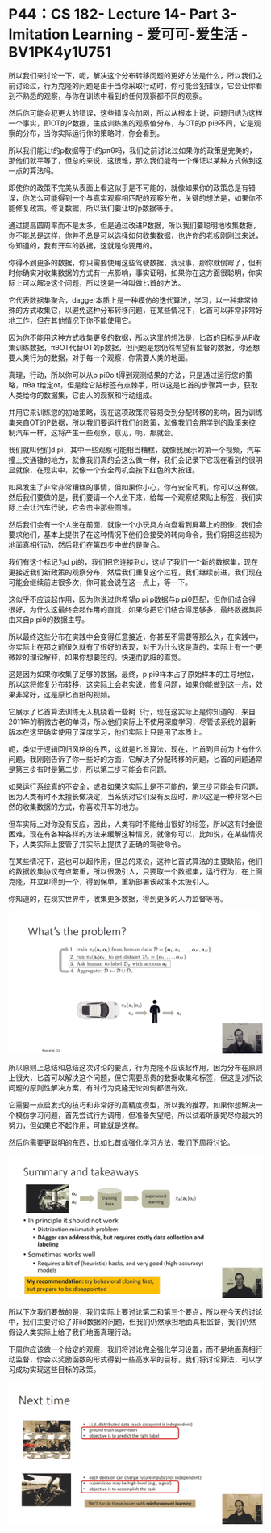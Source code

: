 # P44：CS 182- Lecture 14- Part 3- Imitation Learning - 爱可可-爱生活 - BV1PK4y1U751

所以我们来讨论一下，呃，解决这个分布转移问题的更好方法是什么，所以我们之前讨论过，行为克隆的问题是由于当你采取行动时，你可能会犯错误，它会让你看到不熟悉的观察，与你在训练中看到的任何观察都不同的观察。

然后你可能会犯更大的错误，这些错误会加剧，所以从根本上说，问题归结为这样一个事实，即OT的P数据，生成训练集的观察值分布，与OT的p piθ不同，它是观察的分布，当你实际运行你的策略时，你会看到。

所以我们能让t的p数据等于t的pπθ吗，我们之前讨论过如果你的政策是完美的，那他们就平等了，但总的来说，这很难，那么我们能有一个保证以某种方式做到这一点的算法吗。

即使你的政策不完美从表面上看这似乎是不可能的，就像如果你的政策总是有错误，你怎么可能得到一个与真实观察相匹配的观察分布，关键的想法是，如果你不能修复政策，修复数据，所以我们要让t的p数据等于。

通过提高圆周率而不是太多，但是通过改进P数据，所以我们要聪明地收集数据，你不能总是这样，你并不总是可以选择如何收集数据，也许你的老板刚刚过来说，你知道的，我有开车的数据，这就是你要用的。

你得不到更多的数据，你只需要使用这些驾驶数据，我没事，那你就倒霉了，但有时你确实对收集数据的方式有一点影响，事实证明，如果你在这方面很聪明，你实际上可以解决这个问题，所以这是一种叫做匕首的方法。

它代表数据集聚合，dagger本质上是一种模仿的迭代算法，学习，以一种非常特殊的方式收集它，以避免这种分布转移问题，在某些情况下，匕首可以非常非常好地工作，但在其他情况下你不能使用它。

因为你不能用这种方式收集更多的数据，所以这里的想法是，匕首的目标是从P收集训练数据，πθOT代替OT的p数据，但问题是您仍然希望有监督的数据，你还想要人类行为的数据，对于每一个观察，你需要人类的地面。

真理，行动，所以你可以从p piθo t得到观测结果的方法，只是通过运行您的策略，πθa t给定ot，但是给它贴标签有点棘手，所以这是匕首的步骤第一步，获取人类给你的数据集，它由人的观察和行动组成。

并用它来训练您的初始策略，现在这项政策将容易受到分配转移的影响，因为训练集来自OT的P数据，所以我们要运行我们的政策，就像我们会用学到的政策来控制汽车一样，这将产生一些观察，意见，呃，那就会。

我们就叫他们d pi，其中一些观察可能相当糟糕，就像我展示的第一个视频，汽车撞上交通锥的地方，就像我们真的会这么做一样，我们会记录下它现在看到的很明显就像，在现实中，就像一个安全司机会按下红色的大按钮。

如果发生了非常非常糟糕的事情，但如果你小心，你有安全司机，你可以这样做，然后我们要做的是，我们要请一个人坐下来，给每一个观察结果贴上标签，我们实际上会让汽车行驶，它会击中那些圆锥。

然后我们会有一个人坐在前面，就像一个小玩具方向盘看到屏幕上的图像，我们会要求他们，基本上提供了在这种情况下他们会接受的转向命令，我们将把这些视为地面真相行动，然后我们在第四步中做的是聚合。

我们有这个标记为d pi的，我们把它连接到d，这给了我们一个新的数据集，现在更接近我们新政策的观察分布，然后我们重复这个过程，我们继续前进，我们现在可能会继续前进很多次，你可能会说在这一点上，等一下。

这似乎不应该起作用，因为你说过你希望p pi p数据与p piθ匹配，但你们结合得很好，为什么这最终会起作用的直觉，如果你把它们结合得足够多，最终数据集将由来自p piθ的数据主导。

所以最终这些分布在实践中会变得任意接近，你甚至不需要等那么久，在实践中，你实际上在那之前很久就有了很好的表现，对于为什么这是真的，实际上有一个更微妙的理论解释，如果你想要短的，快速而肮脏的直觉。

这是因为如果你收集了足够的数据，最终，p piθ样本占了原始样本的主导地位，所以这将修复分布转移，这实际上会老实说，修复问题，如果你能做到这一点，效果非常好，这是原匕首纸的视频。

它展示了匕首算法训练无人机绕着一些树飞行，现在这实际上是你知道的，来自2011年的稍微古老的单词，所以他们实际上不使用深度学习，尽管该系统的最新版本在这里确实使用了深度学习，他们实际上只是用了本质上。

呃，类似于逻辑回归风格的东西，这就是匕首算法，现在，匕首到目前为止有什么问题，我刚刚告诉了你一些好的方面，它解决了分配转移的问题，匕首的问题通常是第三步有时是第二步，所以第二步可能会有问题。

如果运行系统真的不安全，或者如果这实际上是不可能的，第三步可能会有问题，因为人类有时不太擅长做决定，当系统对它们没有反应时，所以这是一种非常不自然的收集数据的方式，你喜欢开车的地方。

但车实际上对你没有反应，因此，人类有时不能给出很好的标签，所以这有时会很困难，现在有各种各样的方法来缓解这种情况，就像你可以，比如说，在某些情况下，人类实际上接管了并实际上提供了正确的驾驶命令。

在某些情况下，这也可以起作用，但总的来说，这种匕首式算法的主要缺陷，他们的数据收集协议有点繁重，所以很吸引人，只要取一个数据集，运行行为，在上面克隆，并立即得到一个，得到保单，重新部署该政策不太吸引人。

你知道的，在现实世界中，收集更多数据，得到更多的人力监督等等。

![](img/7d04ea00f97ebe35019ef813fd8b7107_1.png)

所以原则上总结和总结这次讨论的要点，行为克隆不应该起作用，因为分布在原则上很大，匕首可以解决这个问题，但它需要昂贵的数据收集和标签，但这是对所说问题的原则性解决方案，有时行为克隆无论如何都很有效。

它需要一点启发式的技巧和非常好的高精度模型，所以我的推荐，如果你想解决一个模仿学习问题，首先尝试行为调用，但准备失望吧，所以试着听康妮尽你最大的努力，但如果它不起作用，可能就是这样。

然后你需要更聪明的东西，比如匕首或强化学习方法，我们下周将讨论。

![](img/7d04ea00f97ebe35019ef813fd8b7107_3.png)

所以下次我们要做的是，我们实际上要讨论第二和第三个要点，所以在今天的讨论中，我们主要讨论了非iid数据的问题，但我们仍然承担地面真相监督，我们仍然假设人类实际上给了我们地面真理行动。

下周你应该做一个给定的观察，我们将讨论完全强化学习设置，而不是地面真相行动监督，你会以奖励函数的形式得到一些高水平的目标，我们将讨论算法，可以学习成功实现这些目标的政策。



![](img/7d04ea00f97ebe35019ef813fd8b7107_5.png)